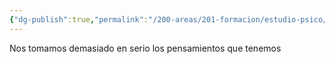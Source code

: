 ```yaml
---
{"dg-publish":true,"permalink":"/200-areas/201-formacion/estudio-psico/fusion-cognitiva/","dgPassFrontmatter":true}
---
```


Nos tomamos demasiado en serio los pensamientos que tenemos